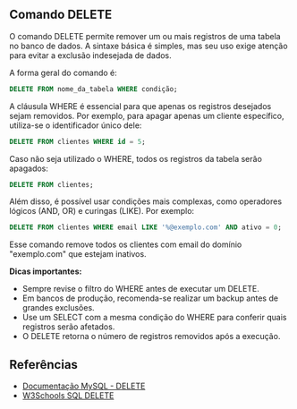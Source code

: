 ## Comando DELETE

O comando DELETE permite remover um ou mais registros de uma tabela no banco de dados. A sintaxe básica é simples, mas seu uso exige atenção para evitar a exclusão indesejada de dados.

A forma geral do comando é:

```sql
DELETE FROM nome_da_tabela WHERE condição;
```

A cláusula WHERE é essencial para que apenas os registros desejados sejam removidos. Por exemplo, para apagar apenas um cliente específico, utiliza-se o identificador único dele:

```sql
DELETE FROM clientes WHERE id = 5;
```

Caso não seja utilizado o WHERE, todos os registros da tabela serão apagados:

```sql
DELETE FROM clientes;
```

Além disso, é possível usar condições mais complexas, como operadores lógicos (AND, OR) e curingas (LIKE). Por exemplo:

```sql
DELETE FROM clientes WHERE email LIKE '%@exemplo.com' AND ativo = 0;
```

Esse comando remove todos os clientes com email do domínio "exemplo.com" que estejam inativos.

**Dicas importantes:**
- Sempre revise o filtro do WHERE antes de executar um DELETE.
- Em bancos de produção, recomenda-se realizar um backup antes de grandes exclusões.
- Use um SELECT com a mesma condição do WHERE para conferir quais registros serão afetados.
- O DELETE retorna o número de registros removidos após a execução.

## Referências

- [Documentação MySQL - DELETE](https://dev.mysql.com/doc/refman/8.0/en/delete.html)
- [W3Schools SQL DELETE](https://www.w3schools.com/sql/sql_delete.asp)